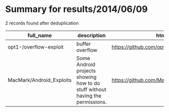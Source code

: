 
# Summary for results/2014/06/09
    
2 records found after deduplication

| full_name | description | html_url | matched_list | matched_count | pushed_at | size | stargazers_count | language | forks_count | vul_ids |
|--------------------------|-------------------------------------------------------------------------------|---------------------------------------------|----------------|-----------------|---------------------------|--------|--------------------|------------|---------------|-----------|
| opt1-/overflow-exploit | buffer overflow | https://github.com/opt1-/overflow-exploit | ['exploit'] | 1 | 2014-06-09 04:19:13+00:00 | 128 | 1 | Python | 0 | [] |
| MacMark/Android_Exploits | Some Android projects showing how to do stuff without having the permissions. | https://github.com/MacMark/Android_Exploits | ['exploit'] | 1 | 2014-06-09 09:55:32+00:00 | 168 | 2 | | 1 | [] |
